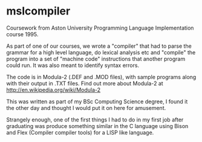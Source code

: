 mslcompiler
===========

Coursework from Aston University Programming Language Implementation course 1995.

As part of one of our courses, we wrote a "compiler" that had to parse the grammar for a high level language, do lexical analysis etc and "compile" the program into a set of "machine code" instructions that another program could run.  It was also meant to identify syntax errors.

The code is in Modula-2 (.DEF and .MOD files), with sample programs along with their output in .TXT files.  Find out more about Modula-2 at http://en.wikipedia.org/wiki/Modula-2

This was written as part of my BSc Computing Science degree, I found it the other day and thought I would put it on here for amusement.

Strangely enough, one of the first things I had to do in my first job after graduating was produce something similar in the C language using Bison and Flex (Compiler compiler tools) for a LISP like language.
